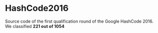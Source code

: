 # HashCode2016

Source code of the first qualification round of the Google HashCode 2016.
We classified **221 out of 1054**
